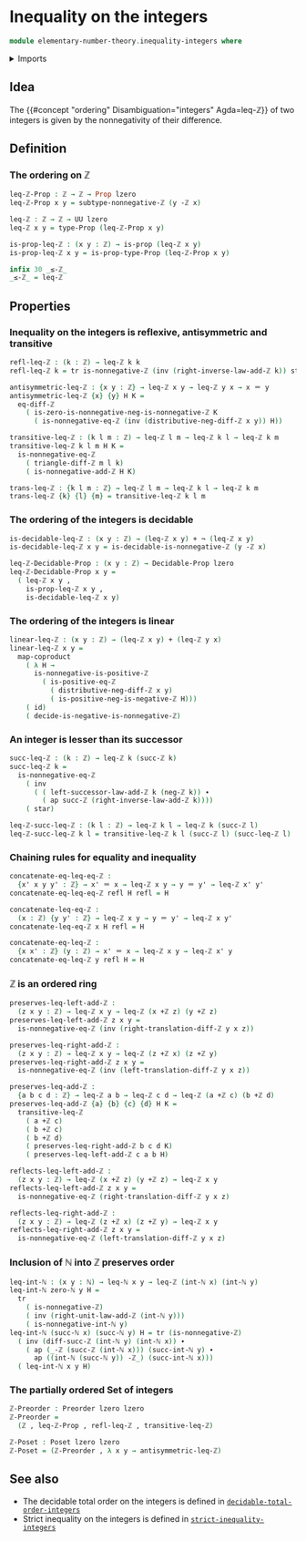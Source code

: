 # Inequality on the integers

```agda
module elementary-number-theory.inequality-integers where
```

<details><summary>Imports</summary>

```agda
open import elementary-number-theory.addition-integers
open import elementary-number-theory.addition-positive-and-negative-integers
open import elementary-number-theory.difference-integers
open import elementary-number-theory.inequality-natural-numbers
open import elementary-number-theory.integers
open import elementary-number-theory.natural-numbers
open import elementary-number-theory.negative-integers
open import elementary-number-theory.nonnegative-integers
open import elementary-number-theory.nonpositive-integers
open import elementary-number-theory.positive-and-negative-integers
open import elementary-number-theory.positive-integers

open import foundation.action-on-identifications-functions
open import foundation.coproduct-types
open import foundation.decidable-propositions
open import foundation.dependent-pair-types
open import foundation.function-types
open import foundation.functoriality-coproduct-types
open import foundation.identity-types
open import foundation.negated-equality
open import foundation.negation
open import foundation.propositions
open import foundation.transport-along-identifications
open import foundation.unit-type
open import foundation.universe-levels

open import order-theory.posets
open import order-theory.preorders
```

</details>

## Idea

The {{#concept "ordering" Disambiguation="integers" Agda=leq-ℤ}} of two integers
is given by the nonnegativity of their difference.

## Definition

### The ordering on ℤ

```agda
leq-ℤ-Prop : ℤ → ℤ → Prop lzero
leq-ℤ-Prop x y = subtype-nonnegative-ℤ (y -ℤ x)

leq-ℤ : ℤ → ℤ → UU lzero
leq-ℤ x y = type-Prop (leq-ℤ-Prop x y)

is-prop-leq-ℤ : (x y : ℤ) → is-prop (leq-ℤ x y)
is-prop-leq-ℤ x y = is-prop-type-Prop (leq-ℤ-Prop x y)

infix 30 _≤-ℤ_
_≤-ℤ_ = leq-ℤ
```

## Properties

### Inequality on the integers is reflexive, antisymmetric and transitive

```agda
refl-leq-ℤ : (k : ℤ) → leq-ℤ k k
refl-leq-ℤ k = tr is-nonnegative-ℤ (inv (right-inverse-law-add-ℤ k)) star

antisymmetric-leq-ℤ : {x y : ℤ} → leq-ℤ x y → leq-ℤ y x → x ＝ y
antisymmetric-leq-ℤ {x} {y} H K =
  eq-diff-ℤ
    ( is-zero-is-nonnegative-neg-is-nonnegative-ℤ K
      ( is-nonnegative-eq-ℤ (inv (distributive-neg-diff-ℤ x y)) H))

transitive-leq-ℤ : (k l m : ℤ) → leq-ℤ l m → leq-ℤ k l → leq-ℤ k m
transitive-leq-ℤ k l m H K =
  is-nonnegative-eq-ℤ
    ( triangle-diff-ℤ m l k)
    ( is-nonnegative-add-ℤ H K)

trans-leq-ℤ : {k l m : ℤ} → leq-ℤ l m → leq-ℤ k l → leq-ℤ k m
trans-leq-ℤ {k} {l} {m} = transitive-leq-ℤ k l m
```

### The ordering of the integers is decidable

```agda
is-decidable-leq-ℤ : (x y : ℤ) → (leq-ℤ x y) + ¬ (leq-ℤ x y)
is-decidable-leq-ℤ x y = is-decidable-is-nonnegative-ℤ (y -ℤ x)

leq-ℤ-Decidable-Prop : (x y : ℤ) → Decidable-Prop lzero
leq-ℤ-Decidable-Prop x y =
  ( leq-ℤ x y ,
    is-prop-leq-ℤ x y ,
    is-decidable-leq-ℤ x y)
```

### The ordering of the integers is linear

```agda
linear-leq-ℤ : (x y : ℤ) → (leq-ℤ x y) + (leq-ℤ y x)
linear-leq-ℤ x y =
  map-coproduct
    ( λ H →
      is-nonnegative-is-positive-ℤ
        ( is-positive-eq-ℤ
          ( distributive-neg-diff-ℤ x y)
          ( is-positive-neg-is-negative-ℤ H)))
    ( id)
    ( decide-is-negative-is-nonnegative-ℤ)
```

### An integer is lesser than its successor

```agda
succ-leq-ℤ : (k : ℤ) → leq-ℤ k (succ-ℤ k)
succ-leq-ℤ k =
  is-nonnegative-eq-ℤ
    ( inv
      ( ( left-successor-law-add-ℤ k (neg-ℤ k)) ∙
        ( ap succ-ℤ (right-inverse-law-add-ℤ k))))
    ( star)

leq-ℤ-succ-leq-ℤ : (k l : ℤ) → leq-ℤ k l → leq-ℤ k (succ-ℤ l)
leq-ℤ-succ-leq-ℤ k l = transitive-leq-ℤ k l (succ-ℤ l) (succ-leq-ℤ l)
```

### Chaining rules for equality and inequality

```agda
concatenate-eq-leq-eq-ℤ :
  {x' x y y' : ℤ} → x' ＝ x → leq-ℤ x y → y ＝ y' → leq-ℤ x' y'
concatenate-eq-leq-eq-ℤ refl H refl = H

concatenate-leq-eq-ℤ :
  (x : ℤ) {y y' : ℤ} → leq-ℤ x y → y ＝ y' → leq-ℤ x y'
concatenate-leq-eq-ℤ x H refl = H

concatenate-eq-leq-ℤ :
  {x x' : ℤ} (y : ℤ) → x' ＝ x → leq-ℤ x y → leq-ℤ x' y
concatenate-eq-leq-ℤ y refl H = H
```

### ℤ is an ordered ring

```agda
preserves-leq-left-add-ℤ :
  (z x y : ℤ) → leq-ℤ x y → leq-ℤ (x +ℤ z) (y +ℤ z)
preserves-leq-left-add-ℤ z x y =
  is-nonnegative-eq-ℤ (inv (right-translation-diff-ℤ y x z))

preserves-leq-right-add-ℤ :
  (z x y : ℤ) → leq-ℤ x y → leq-ℤ (z +ℤ x) (z +ℤ y)
preserves-leq-right-add-ℤ z x y =
  is-nonnegative-eq-ℤ (inv (left-translation-diff-ℤ y x z))

preserves-leq-add-ℤ :
  {a b c d : ℤ} → leq-ℤ a b → leq-ℤ c d → leq-ℤ (a +ℤ c) (b +ℤ d)
preserves-leq-add-ℤ {a} {b} {c} {d} H K =
  transitive-leq-ℤ
    ( a +ℤ c)
    ( b +ℤ c)
    ( b +ℤ d)
    ( preserves-leq-right-add-ℤ b c d K)
    ( preserves-leq-left-add-ℤ c a b H)

reflects-leq-left-add-ℤ :
  (z x y : ℤ) → leq-ℤ (x +ℤ z) (y +ℤ z) → leq-ℤ x y
reflects-leq-left-add-ℤ z x y =
  is-nonnegative-eq-ℤ (right-translation-diff-ℤ y x z)

reflects-leq-right-add-ℤ :
  (z x y : ℤ) → leq-ℤ (z +ℤ x) (z +ℤ y) → leq-ℤ x y
reflects-leq-right-add-ℤ z x y =
  is-nonnegative-eq-ℤ (left-translation-diff-ℤ y x z)
```

### Inclusion of ℕ into ℤ preserves order

```agda
leq-int-ℕ : (x y : ℕ) → leq-ℕ x y → leq-ℤ (int-ℕ x) (int-ℕ y)
leq-int-ℕ zero-ℕ y H =
  tr
    ( is-nonnegative-ℤ)
    ( inv (right-unit-law-add-ℤ (int-ℕ y)))
    ( is-nonnegative-int-ℕ y)
leq-int-ℕ (succ-ℕ x) (succ-ℕ y) H = tr (is-nonnegative-ℤ)
  ( inv (diff-succ-ℤ (int-ℕ y) (int-ℕ x)) ∙
    ( ap (_-ℤ (succ-ℤ (int-ℕ x))) (succ-int-ℕ y) ∙
      ap ((int-ℕ (succ-ℕ y)) -ℤ_) (succ-int-ℕ x)))
  ( leq-int-ℕ x y H)
```

### The partially ordered Set of integers

```agda
ℤ-Preorder : Preorder lzero lzero
ℤ-Preorder =
  (ℤ , leq-ℤ-Prop , refl-leq-ℤ , transitive-leq-ℤ)

ℤ-Poset : Poset lzero lzero
ℤ-Poset = (ℤ-Preorder , λ x y → antisymmetric-leq-ℤ)
```

## See also

- The decidable total order on the integers is defined in
  [`decidable-total-order-integers`](elementary-number-theory.decidable-total-order-integers.md)
- Strict inequality on the integers is defined in
  [`strict-inequality-integers`](elementary-number-theory.strict-inequality-integers.md)
